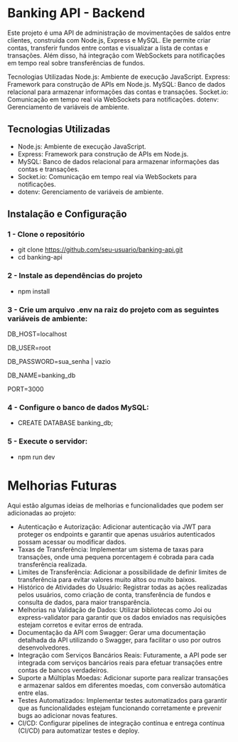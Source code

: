 
# Banking API - Backend

Este projeto é uma API de administração de movimentações de saldos entre clientes, construída com Node.js, Express e MySQL. Ele permite criar contas, transferir fundos entre contas e visualizar a lista de contas e transações. Além disso, há integração com WebSockets para notificações em tempo real sobre transferências de fundos.

Tecnologias Utilizadas
Node.js: Ambiente de execução JavaScript.
Express: Framework para construção de APIs em Node.js.
MySQL: Banco de dados relacional para armazenar informações das contas e transações.
Socket.io: Comunicação em tempo real via WebSockets para notificações.
dotenv: Gerenciamento de variáveis de ambiente.
## Tecnologias Utilizadas

- Node.js: Ambiente de execução JavaScript.
- Express: Framework para construção de APIs em Node.js.
- MySQL: Banco de dados relacional para armazenar informações das contas e transações.
- Socket.io: Comunicação em tempo real via WebSockets para notificações.
- dotenv: Gerenciamento de variáveis de ambiente.


## Instalação e Configuração
### 1 - Clone o repositório
- git clone https://github.com/seu-usuario/banking-api.git
- cd banking-api

### 2 - Instale as dependências do projeto
- npm install

### 3 - Crie um arquivo .env na raiz do projeto com as seguintes variáveis de ambiente:
DB_HOST=localhost

DB_USER=root

DB_PASSWORD=sua_senha | vazio

DB_NAME=banking_db

PORT=3000

### 4 - Configure o banco de dados MySQL:
 - CREATE DATABASE banking_db;

### 5 - Execute o servidor:
 - npm run dev
# Melhorias Futuras

Aqui estão algumas ideias de melhorias e funcionalidades que podem ser adicionadas ao projeto:

 - Autenticação e Autorização: Adicionar autenticação via JWT para proteger os endpoints e garantir que apenas usuários autenticados possam acessar ou modificar dados.
 - Taxas de Transferência: Implementar um sistema de taxas para transações, onde uma pequena porcentagem é cobrada para cada transferência realizada.
 - Limites de Transferência: Adicionar a possibilidade de definir limites de transferência para evitar valores muito altos ou muito baixos.
 - Histórico de Atividades do Usuário: Registrar todas as ações realizadas pelos usuários, como criação de conta, transferência de fundos e consulta de dados, para maior transparência.
- Melhorias na Validação de Dados: Utilizar bibliotecas como Joi ou express-validator para garantir que os dados enviados nas requisições estejam corretos e evitar erros de entrada.
- Documentação da API com Swagger: Gerar uma documentação detalhada da API utilizando o Swagger, para facilitar o uso por outros desenvolvedores.
- Integração com Serviços Bancários Reais: Futuramente, a API pode ser integrada com serviços bancários reais para efetuar transações entre contas de bancos verdadeiros.
- Suporte a Múltiplas Moedas: Adicionar suporte para realizar transações e armazenar saldos em diferentes moedas, com conversão automática entre elas.
- Testes Automatizados: Implementar testes automatizados para garantir que as funcionalidades estejam funcionando corretamente e prevenir bugs ao adicionar novas features.
- CI/CD: Configurar pipelines de integração contínua e entrega contínua (CI/CD) para automatizar testes e deploy.
